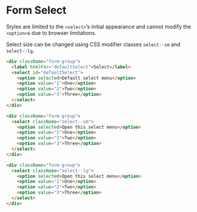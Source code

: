 # Form Select

Styles are limited to the `<select>`’s initial appearance and cannot modify the `<option>`s due to browser limitations.

Select size can be changed using CSS modifier classes `select--sm` and `select--lg`.

<!-- STORY -->

```html
<div className="form-group">
  <label htmlFor="defaultSelect">Select</label>
  <select id="defaultSelect">
    <option selected>Default select menu</option>
    <option value="1">One</option>
    <option value="2">Two</option>
    <option value="3">Three</option>
  </select>
</div>

<div className="form-group">
  <select className="select--sm">
    <option selected>Open this select menu</option>
    <option value="1">One</option>
    <option value="2">Two</option>
    <option value="3">Three</option>
  </select>
</div>

<div className="form-group">
  <select className="select--lg">
    <option selected>Open this select menu</option>
    <option value="1">One</option>
    <option value="2">Two</option>
    <option value="3">Three</option>
  </select>
</div>
```
